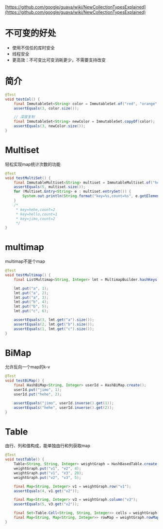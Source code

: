 
[https://github.com/google/guava/wiki/NewCollectionTypesExplained](https://github.com/google/guava/wiki/NewCollectionTypesExplained)

# 不可变的好处

* 使用不信任的库时安全
* 线程安全
* 更高效：不可变比可变消耗更少，不需要支持改变

# 简介

```java
@Test
void testCol() {
    final ImmutableSet<String> color = ImmutableSet.of("red", "orange", "yellow", "red");
    assertEquals(3, color.size());

    // 深度复制
    final ImmutableSet<String> newColor = ImmutableSet.copyOf(color);
    assertEquals(3, newColor.size());
}
```

# Multiset

轻松实现map统计次数的功能
```java
@Test
void testMultiSet() {
    final ImmutableMultiset<String> multiset = ImmutableMultiset.of("hehe", "hello", "jimo", "hehe", "jimo");
    assertEquals(5, multiset.size());
    for (Multiset.Entry<String> e : multiset.entrySet()) {
        System.out.println(String.format("key=%s,count=%s", e.getElement(), e.getCount()));
    }
    /*
     * key=hehe,count=2
     * key=hello,count=1
     * key=jimo,count=2
     */
}
```

# multimap

multimap不是个map

```java
@Test
void testMultimap() {
    final ListMultimap<String, Integer> lmt = MultimapBuilder.hashKeys().arrayListValues().build();

    lmt.put("a", 1);
    lmt.put("a", 2);
    lmt.put("a", 3);
    lmt.put("b", 4);
    lmt.put("b", 5);
    lmt.put("c", 6);

    assertEquals(3, lmt.get("a").size());
    assertEquals(2, lmt.get("b").size());
    assertEquals(1, lmt.get("c").size());
}
```

# BiMap

允许反向一个map的k-v
```java
@Test
void testBiMap() {
    final HashBiMap<String, Integer> userId = HashBiMap.create();
    userId.put("jimo", 1);
    userId.put("hehe", 2);

    assertEquals("jimo", userId.inverse().get(1));
    assertEquals("hehe", userId.inverse().get(2));
}
```

# Table

由行、列和值构成，能单独由行和列获取map

```java
@Test
void testTable() {
    Table<String, String, Integer> weightGraph = HashBasedTable.create();
    weightGraph.put("v1", "v2", 4);
    weightGraph.put("v1", "v3", 20);
    weightGraph.put("v2", "v3", 5);

    final Map<String, Integer> v1 = weightGraph.row("v1");
    assertEquals(4, v1.get("v2"));

    final Map<String, Integer> v3 = weightGraph.column("v3");
    assertEquals(5, v3.get("v2"));

    final Set<Table.Cell<String, String, Integer>> cells = weightGraph.cellSet();
    final Map<String, Map<String, Integer>> rowMap = weightGraph.rowMap();
}
```

